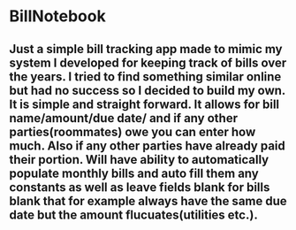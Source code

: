 # BillNotebook

## Just a simple bill tracking app made to mimic my system I developed for keeping track of bills over the years. I tried to find something similar online but had no success so I decided to build my own. It is simple and straight forward. It allows for bill name/amount/due date/ and if any other parties(roommates) owe you can enter how much. Also if any other parties have already paid their portion. Will have ability to automatically populate monthly bills and auto fill them any constants as well as leave fields blank for bills blank that for example always have the same due date but the amount flucuates(utilities etc.).
